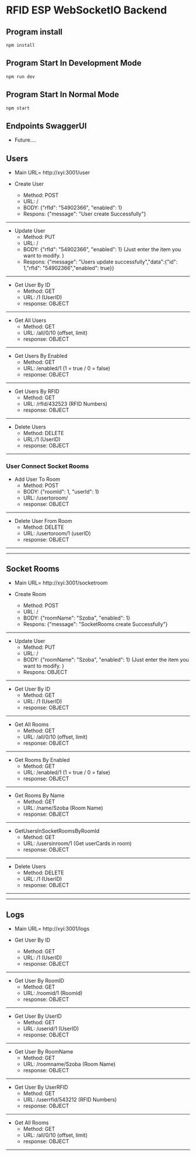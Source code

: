 # RFID ESP WebSocketIO Backend

## Program install
```
npm install
```

## Program Start In Development Mode
```
npm run dev
```

## Program Start In Normal Mode
```
npm start
```

## Endpoints SwaggerUI
- Future....

## Users

- Main URL= http://xyí:3001/user

- Create User 
    - Method: POST
    - URL: /
    - BODY: {"rfId": "54902366", "enabled": 1}
    - Respons: {"message": "User create Successfully"}
---
- Update User 
    - Method: PUT
    - URL: /
    - BODY: {"rfId": "54902366", "enabled": 1} (Just enter the item you want to modify. )
    - Respons: {"message": "Users update successfully","data":{"id": 1,"rfId": "54902366","enabled": true}}
---
- Get User By ID
    - Method: GET
    - URL: /1 (UserID)
    - response: OBJECT
---
- Get All Users
    - Method: GET
    - URL: /all/0/10 (offset, limit)
    - response: OBJECT
---
- Get Users By Enabled
    - Method: GET
    - URL: /enabled/1 (1 = true / 0 = false)
    - response: OBJECT
---
- Get Users By RFID
    - Method: GET
    - URL: /rfId/432523 (RFID Numbers)
    - response: OBJECT
---
- Delete Users
    - Method: DELETE
    - URL:/1 (UserID)
    - response: OBJECT
---
### User Connect Socket Rooms 

- Add User To Room
    - Method: POST
    - BODY: {"roomId": 1, "userId": 1}
    - URL: /usertoroom/
    - response: OBJECT
---
- Delete User From Room
    - Method: DELETE
    - URL: /usertoroom/1 (userID)
    - response: OBJECT
---
---
## Socket Rooms

- Main URL= http://xyí:3001/socketroom

- Create Room 
    - Method: POST
    - URL: /
    - BODY: {"roomName": "Szoba", "enabled": 1}
    - Respons: {"message": "SocketRooms create Successfully"}
---
- Update User 
    - Method: PUT
    - URL: /
    - BODY: {"roomName": "Szoba", "enabled": 1} (Just enter the item you want to modify. )
    - Respons: OBJECT
---
- Get User By ID
    - Method: GET
    - URL: /1 (UserID)
    - response: OBJECT
---
- Get All Rooms
    - Method: GET
    - URL: /all/0/10 (offset, limit)
    - response: OBJECT
---
- Get Rooms By Enabled
    - Method: GET
    - URL: /enabled/1 (1 = true / 0 = false)
    - response: OBJECT
---
- Get Rooms By Name
    - Method: GET
    - URL: /name/Szoba (Room Name)
    - response: OBJECT
---
- GetUsersInSocketRoomsByRoomId
   - Method: GET
    - URL: /usersinroom/1 (Get userCards in room)
    - response: OBJECT
---
- Delete Users
    - Method: DELETE
    - URL: /1 (UserID)
    - response: OBJECT
---
---
## Logs

- Main URL= http://xyí:3001/logs

- Get User By ID
    - Method: GET
    - URL: /1 (UserID)
    - response: OBJECT
---
- Get User By RoomID
    - Method: GET
    - URL: /roomid/1 (RoomId)
    - response: OBJECT
---
- Get User By UserID
    - Method: GET
    - URL: /userid/1 (UserID)
    - response: OBJECT
---
- Get User By RoomName
    - Method: GET
    - URL: /roomname/Szoba (Room Name)
    - response: OBJECT
---
- Get User By UserRFID
    - Method: GET
    - URL: /userrfid/543212 (RFID Numbers)
    - response: OBJECT
---
- Get All Rooms
    - Method: GET
    - URL: /all/0/10 (offset, limit)
    - response: OBJECT
---